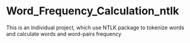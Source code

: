# Word_Frequency_Calculation_ntlk
This is an Individual project, which use NTLK package to tokenize words and calculate words and word-pairs frequency
